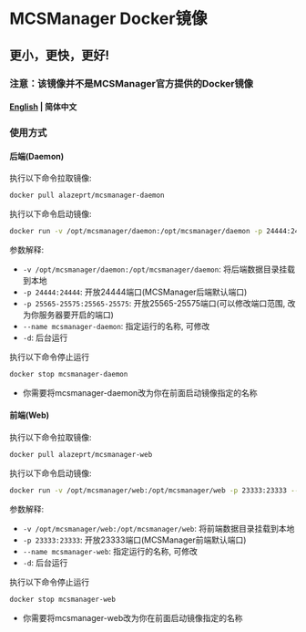 # MCSManager Docker镜像
## 更小，更快，更好!

### 注意：该镜像并不是MCSManager官方提供的Docker镜像

#### [English](./README.md) | 简体中文

### 使用方式

#### 后端(Daemon)

执行以下命令拉取镜像: 

```bash
docker pull alazeprt/mcsmanager-daemon
```

执行以下命令启动镜像: 
```bash
docker run -v /opt/mcsmanager/daemon:/opt/mcsmanager/daemon -p 24444:24444 -p 25565-25575:25565-25575 --name mcsmanager-daemon -d alazeprt/mcsmanager-daemon
```
参数解释: 
- `-v /opt/mcsmanager/daemon:/opt/mcsmanager/daemon`: 将后端数据目录挂载到本地
- `-p 24444:24444`: 开放24444端口(MCSManager后端默认端口)
- `-p 25565-25575:25565-25575`: 开放25565-25575端口(可以修改端口范围, 改为你服务器要开启的端口)
- `--name mcsmanager-daemon`: 指定运行的名称, 可修改
- `-d`: 后台运行

执行以下命令停止运行
```bash
docker stop mcsmanager-daemon
```
* 你需要将mcsmanager-daemon改为你在前面启动镜像指定的名称

#### 前端(Web)

执行以下命令拉取镜像: 

```bash
docker pull alazeprt/mcsmanager-web
```

执行以下命令启动镜像: 
```bash
docker run -v /opt/mcsmanager/web:/opt/mcsmanager/web -p 23333:23333 --name mcsmanager-web -d alazeprt/mcsmanager-web
```
参数解释: 
- `-v /opt/mcsmanager/web:/opt/mcsmanager/web`: 将前端数据目录挂载到本地
- `-p 23333:23333`: 开放23333端口(MCSManager前端默认端口)
- `--name mcsmanager-web`: 指定运行的名称, 可修改
- `-d`: 后台运行

执行以下命令停止运行
```bash
docker stop mcsmanager-web
```
* 你需要将mcsmanager-web改为你在前面启动镜像指定的名称